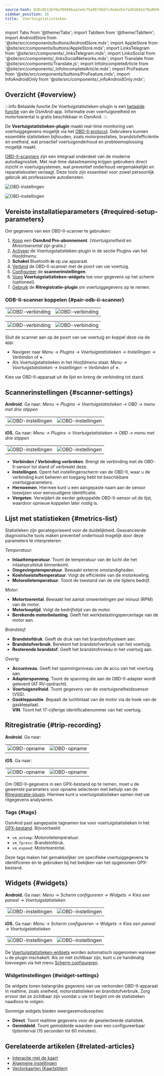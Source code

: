 ```yaml
---
source-hash: 838c0b13bf6e39494baa2e4cf5e8bfdb67c4eda45efa361b82e78a8946dcd35b
sidebar_position: 16
title:  Voertuigstatistieken
---
```


import Tabs from '@theme/Tabs';
import TabItem from '@theme/TabItem';
import AndroidStore from '@site/src/components/buttons/AndroidStore.mdx';
import AppleStore from '@site/src/components/buttons/AppleStore.mdx';
import LinksTelegram from '@site/src/components/_linksTelegram.mdx';
import LinksSocial from '@site/src/components/_linksSocialNetworks.mdx';
import Translate from '@site/src/components/Translate.js';
import InfoIncompleteArticle from '@site/src/components/_infoIncompleteArticle.mdx';
import ProFeature from '@site/src/components/buttons/ProFeature.mdx';
import InfoAndroidOnly from '@site/src/components/_infoAndroidOnly.mdx';


## Overzicht {#overview}

:::info Betaalde functie
De Voertuigstatistieken-plugin is een [betaalde functie](../purchases/index.md) van de OsmAnd-app. Informatie over voertuigsnelheid en motortoerental is gratis beschikbaar in OsmAnd.
:::

De **Voertuigstatistieken-plugin** maakt real-time monitoring van voertuiggegevens mogelijk via het [OBD-II-protocol](https://en.wikipedia.org/wiki/OBD-II_PIDs). Gebruikers kunnen essentiële statistieken bijhouden, zoals motorprestaties, brandstofefficiëntie en snelheid, wat proactief voertuigonderhoud en probleemoplossing mogelijk maakt.  

[OBD-II-scanners](https://en.wikipedia.org/wiki/ELM327) zijn een integraal onderdeel van de moderne autodiagnostiek. Met real-time datastreaming krijgen gebruikers direct inzicht in voertuigsystemen, wat preventief onderhoud vergemakkelijkt en reparatiekosten verlaagt. Deze tools zijn essentieel voor zowel persoonlijk gebruik als professionele autodiensten.

<Tabs groupId="operating-systems" queryString="current-os">

<TabItem value="android" label="Android">

![OBD-instellingen](@site/static/img/plugins/obd/obd_overview_2.png)

</TabItem>

<TabItem value="ios" label="iOS">

![OBD-instellingen](@site/static/img/plugins/obd/obd_overview_ios.png)

</TabItem>

</Tabs>


## Vereiste installatieparameters {#required-setup-parameters}

Om gegevens van een OBD-II-scanner te gebruiken:

1. [Koop](../purchases/) een **OsmAnd Pro-abonnement**. (*Voertuigsnelheid* en *Motortoerental* zijn gratis.)  
2. [Activeer](../plugins/index.md#enable--disable) de Voertuigstatistieken-plugin in de sectie Plugins van het *Hoofdmenu*.
3. **Schakel** Bluetooth **in** op uw apparaat.
4. [Verbind](#pair-odb-ii-scanner) de OBD-II-scanner met de poort van uw voertuig.
5. [Configureer](#scanner-settings) de **scannerinstellingen**.
6. [Voeg](#widgets) **Voertuigstatistieken-widgets** toe voor gegevens op het scherm (optioneel).
7. [Gebruik](#trip-recording) de **Ritregistratie-plugin** om voertuiggegevens op te nemen.


### ODB-II-scanner koppelen {#pair-odb-ii-scanner}


<Tabs groupId="operating-systems" queryString="current-os">

<TabItem value="android" label="Android">

|  |  |
|--|--|
|![OBD-verbinding](@site/static/img/plugins/obd/obd_connect.png)|![OBD-verbinding](@site/static/img/plugins/obd/obd_connect_2.png)|

</TabItem>

<TabItem value="ios" label="iOS">

|  |  |
|--|--|
|![OBD-verbinding](@site/static/img/plugins/obd/obd_connect_ios.png)|![OBD-verbinding](@site/static/img/plugins/obd/obd_connect_ios_2.png)|

</TabItem>

</Tabs>

Sluit de scanner aan op de poort van uw voertuig en koppel deze via de app:

- Navigeer naar *Menu → Plugins → Voertuigstatistieken → Instellingen → Verbinden* of **+**.
- Als Voertuigstatistieken in het *Hoofdmenu* staat: *Menu → Voertuigstatistieken → Instellingen → Verbinden* of **+**.

Kies uw OBD-II-apparaat uit de lijst en breng de verbinding tot stand.


## Scannerinstellingen {#scanner-settings}

<Tabs groupId="operating-systems" queryString="current-os">

<TabItem value="android" label="Android">

**Android.** Ga naar: *Menu → Plugins → Voertuigstatistieken → OBD → menu met drie stippen*

|  |  |
|--|--|
|![OBD-instellingen](@site/static/img/plugins/obd/obd_settings.png)|![OBD-instellingen](@site/static/img/plugins/obd/obd_settings_1.png)|


</TabItem>

<TabItem value="ios" label="iOS">

**iOS.** Ga naar: *Menu → Plugins → Voertuigstatistieken → OBD → menu met drie stippen*

|  |  |
|--|--|
|![OBD-instellingen](@site/static/img/plugins/obd/obd_settings_ios.png)|![OBD-instellingen](@site/static/img/plugins/obd/obd_settings_ios_1.png)|

</TabItem>

</Tabs>

- **Verbinden / Verbinding verbreken**. Brengt de verbinding met de OBD-II-sensor tot stand of verbreekt deze.
- **Instellingen**. Opent het instellingenscherm van de OBD-II, waar u de verbinding kunt beheren en toegang hebt tot beschikbare voertuigparameters.
- **Hernoemen**. Hiermee kunt u een aangepaste naam aan de sensor toewijzen voor eenvoudigere identificatie.
- **Vergeten**. Verwijdert de eerder gekoppelde OBD-II-sensor uit de lijst, waardoor opnieuw koppelen later nodig is.


## Lijst met statistieken {#metrics-list}

Statistieken zijn gecategoriseerd voor de duidelijkheid. Geavanceerde diagnostische tools maken preventief onderhoud mogelijk door deze parameters te interpreteren:

*Temperatuur:*

- **Inlaattemperatuur**. Toont de temperatuur van de lucht die het inlaatspruitstuk binnenkomt.
- **Omgevingstemperatuur**. Bewaakt externe omstandigheden.
- **Koelvloeistoftemperatuur**. Volgt de efficiëntie van de motorkoeling.
- **Motorolietemperatuur**. Toont de toestand van de olie tijdens bedrijf.

*Motor:*

- **Motortoerental**. Bewaakt het aantal omwentelingen per minuut (RPM) van de motor.
- **Motorlooptijd**. Volgt de bedrijfstijd van de motor.
- **Berekende motorbelasting**. Geeft het werkbelastingspercentage van de motor aan.

*Brandstof:*

- **Brandstofdruk**. Geeft de druk van het brandstofsysteem aan.
- **Brandstofverbruik**. Berekent het brandstofverbruik van het voertuig.
- **Resterende brandstof**. Geeft het brandstofniveau in het voertuig aan.

*Overig:*

- **Accuniveau**. Geeft het spanningsniveau van de accu van het voertuig aan.
- **Adapterspanning**. Toont de spanning die aan de OBD-II-adapter wordt geleverd (AT RV-opdracht).
- **Voertuigsnelheid**. Toont gegevens van de voertuigsnelheidssensor (VSS).
- **Gaskleppositie**. Bepaalt de luchtinlaat van de motor via de hoek van de gasklepplaat.  
  **VIN**. Toont het 17-cijferige identificatienummer van het voertuig.


## Ritregistratie {#trip-recording}


<Tabs groupId="operating-systems" queryString="current-os">

<TabItem value="android" label="Android">

**Android**. Ga naar: *<Translate android="true" ids="shared_string_menu,plugins_menu_group,record_plugin_name,shared_string_settings,data_settings,record_obd_data"/>*

| | |
|--|--|
|![OBD-opname](@site/static/img/plugins/obd/obd_recording.png)| ![OBD-opname](@site/static/img/plugins/obd/obd_recording_1.png)|


</TabItem>

<TabItem value="ios" label="iOS">

**iOS**. Ga naar: *<Translate ios="true" ids="shared_string_menu,plugins_menu_group,record_plugin_name,shared_string_settings,data_settings,obd_plugin_name"/>*

| | |
|--|--|
|![OBD-opname](@site/static/img/plugins/obd/obd_recording_ios.png)| ![OBD-opname](@site/static/img/plugins/obd/obd_recording_ios_1.png)|

</TabItem>

</Tabs>



Om OBD-II-gegevens in een GPX-bestand op te nemen, moet u de gewenste parameters voor opname selecteren met behulp van de [Ritregistratie-plugin](../plugins/trip-recording.md#recording-settings). Hiermee kunt u voertuigstatistieken samen met uw ritgegevens analyseren.

### Tags {#tags}

OsmAnd past aangepaste tagnamen toe voor voertuigstatistieken in het [GPX-bestand](../plugins/trip-recording.md#recorded-gpx-file). Bijvoorbeeld:

- `vm_eotemp`: Motorolietemperatuur.
- `vm_fpress`: Brandstofdruk.
- `vm_espeed`: Motortoerental.

Deze tags maken het gemakkelijker om specifieke voertuiggegevens te identificeren en te gebruiken bij het bekijken van het opgenomen GPX-bestand.


## Widgets {#widgets}

<Tabs groupId="operating-systems" queryString="current-os">

<TabItem value="android" label="Android">

**Android.** Ga naar: *Menu → Scherm configureren → Widgets → Kies een paneel → Voertuigstatistieken*

| | |
|--|--|
|![OBD-instellingen](@site/static/img/plugins/obd/obd_widget_1.png)| ![OBD-instellingen](@site/static/img/plugins/obd/obd_widget.png)|


</TabItem>

<TabItem value="ios" label="iOS">

**iOS.** Ga naar: *Menu → Scherm configureren → Widgets → Kies een paneel → Voertuigstatistieken*

| | |
|--|--|
|![OBD-instellingen](@site/static/img/plugins/obd/obd_widget_ios_1.png)| ![OBD-instellingen](@site/static/img/plugins/obd/obd_widget_ios.png)|

</TabItem>

</Tabs>



De [Voertuigstatistieken-widgets](../widgets/info-widgets.md#vehicle-metrics-widgets) worden automatisch opgenomen wanneer u de plugin inschakelt. Als ze niet zichtbaar zijn, kunt u ze handmatig toevoegen via het menu [Scherm configureren](../widgets/configure-screen.md).

### Widgetinstellingen {#widget-settings}

De widgets tonen belangrijke gegevens van uw verbonden OBD-II-apparaat in realtime, zoals snelheid, motorstatistieken en brandstofverbruik. Zorg ervoor dat ze zichtbaar zijn voordat u uw rit begint om de statistieken naadloos te volgen.

Sommige widgets bieden weergavemodusopties:

- **Direct**. Toont realtime gegevens voor de geselecteerde statistiek.
- **Gemiddeld**. Toont gemiddelde waarden over een configureerbaar tijdsinterval (15 seconden tot 60 minuten).


## Gerelateerde artikelen {#related-articles}

- [Interactie met de kaart](../../user/map/interact-with-map.md)
- [Algemene instellingen](../../user/personal/global-settings.md)
- [Vectorkaarten (Kaartstijlen)](../../user/map/vector-maps.md)
